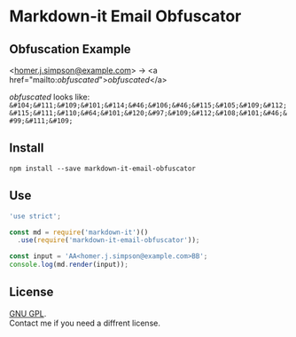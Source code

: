 # Markdown-it Email Obfuscator
## Obfuscation Example

\<homer.j.simpson@example.com> → \<a href="mailto:_obfuscated_">_obfuscated_\</a>

_obfuscated_ looks like: `&#104;&#111;&#109;&#101;&#114;&#46;&#106;&#46;&#115;&#105;&#109;&#112;&#115;&#111;&#110;&#64;&#101;&#120;&#97;&#109;&#112;&#108;&#101;&#46;&#99;&#111;&#109;`

## Install

`npm install --save markdown-it-email-obfuscator`

## Use

```js
'use strict';

const md = require('markdown-it')()
  .use(require('markdown-it-email-obfuscator'));

const input = 'AA<homer.j.simpson@example.com>BB';
console.log(md.render(input));
```
## License

[GNU GPL](./LICENSE).  
Contact me if you need a diffrent license.
